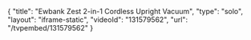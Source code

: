 {
    "title": "Ewbank Zest 2-in-1 Cordless Upright Vacuum",
    "type": "solo",
    "layout": "iframe-static",
    "videoId": "131579562",
    "url": "\/tvpembed\/131579562"
}